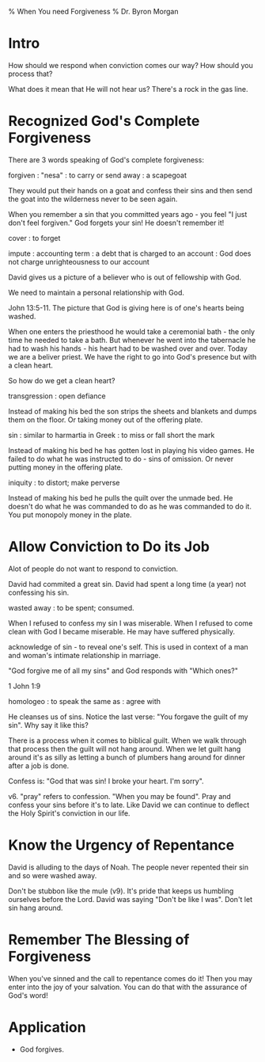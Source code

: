 % When You need Forgiveness
% Dr. Byron Morgan

# Intro

How should we respond when conviction comes our way? How should you process
that?

What does it mean that He will not hear us? There's a rock in the gas line.

# Recognized God's Complete Forgiveness

There are 3 words speaking of God's complete forgiveness:

forgiven
: "nesa" 
: to carry or send away 
: a scapegoat

They would put their hands on a goat and confess their sins and then send the
goat into the wilderness never to be seen again.

When you remember a sin that you committed years ago - you feel "I just don't
feel forgiven." God forgets your sin! He doesn't remember it! 

cover
: to forget

impute
: accounting term
: a debt that is charged to an account
: God does not charge unrighteousness to our account

David gives us a picture of a believer who is out of fellowship with God.

We need to maintain a personal relationship with God.

John 13:5-11. The picture that God is giving here is of one's hearts being
washed.

When one enters the priesthood he would take a ceremonial bath - the only time
he needed to take a bath. But whenever he went into the tabernacle he had to
wash his hands - his heart had to be washed over and over. Today we are a
beliver priest. We have the right to go into God's presence but with a clean
heart. 

So how do we get a clean heart?

transgression
: open defiance

Instead of making his bed the son strips the sheets and blankets and dumps them
on the floor. Or taking money out of the offering plate.

sin
: similar to harmartia in Greek
: to miss or fall short the mark

Instead of making his bed he has gotten lost in playing his video games. He
failed to do what he was instructed to do - sins of omission. Or never putting
money in the offering plate.

iniquity
: to distort; make perverse

Instead of making his bed he pulls the quilt over the unmade bed. He doesn't do
what he was commanded to do as he was commanded to do it. You put monopoly
money in the plate.

# Allow Conviction to Do its Job 

Alot of people do not want to respond to conviction. 

David had commited a great sin. David had spent a long time (a year) not
confessing his sin. 

wasted away
: to be spent; consumed.

When I refused to confess my sin I was miserable. When I refused to come clean
with God I became miserable. He may have suffered physically.

acknowledge of sin - to reveal one's self. This is used in context of a man and
woman's intimate relationship in marriage.

"God forgive me of all my sins" and God responds with "Which ones?"

1 John 1:9 

homologeo
: to speak the same as
: agree with

He cleanses us of sins. Notice the last verse: "You forgave the guilt of my
sin". Why say it like this? 

There is a process when it comes to biblical guilt. When we walk through that
process then the guilt will not hang around. When we let guilt hang around it's
as silly as letting a bunch of plumbers hang around for dinner after a job is
done.

Confess is: "God that was sin! I broke your heart. I'm sorry".

v6. "pray" refers to confession. "When you may be found". Pray and confess your
sins before it's to late. Like David we can continue to deflect the Holy
Spirit's conviction in our life.

# Know the Urgency of Repentance

David is alluding to the days of Noah. The people never repented their sin and
so were washed away. 

Don't be stubbon like the mule (v9). It's pride that keeps us humbling
ourselves before the Lord. David was saying "Don't be like I was". Don't let
sin hang around.

# Remember The Blessing of Forgiveness

When you've sinned and the call to repentance comes do it! Then you may enter
into the joy of your salvation. You can do that with the assurance of God's
word!

# Application

* God forgives. 
